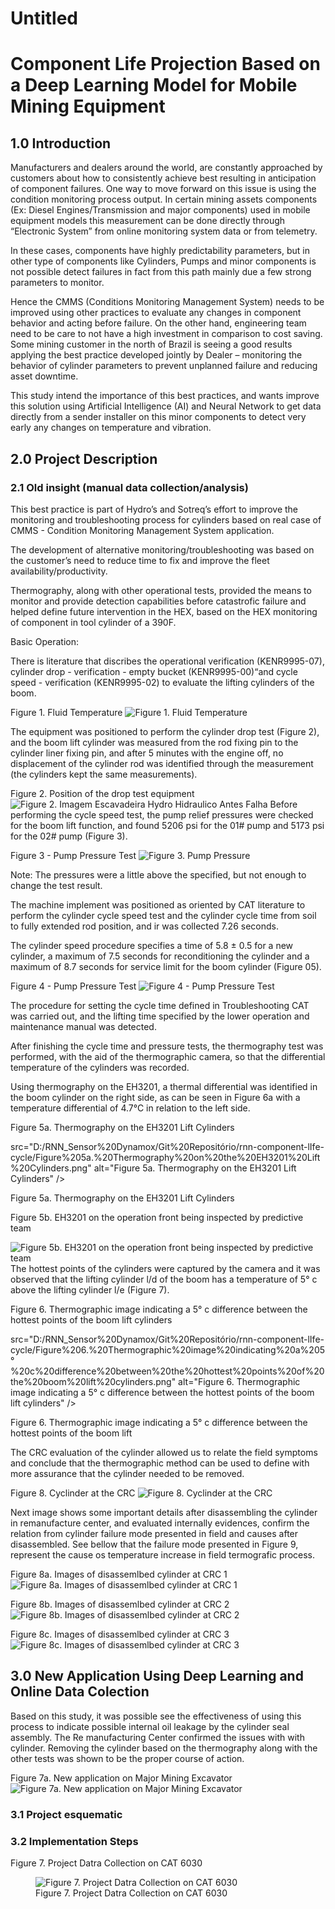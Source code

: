 Untitled
================

# Component Life Projection Based on a Deep Learning Model for Mobile Mining Equipment

## 1.0 Introduction

Manufacturers and dealers around the world, are constantly approached by
customers about how to consistently achieve best resulting in
anticipation of component failures. One way to move forward on this
issue is using the condition monitoring process output. In certain
mining assets components (Ex: Diesel Engines/Transmission and major
components) used in mobile equipment models this measurement can be done
directly through “Electronic System” from online monitoring system data
or from telemetry.

In these cases, components have highly predictability parameters, but in
other type of components like Cylinders, Pumps and minor components is
not possible detect failures in fact from this path mainly due a few
strong parameters to monitor.

Hence the CMMS (Conditions Monitoring Management System) needs to be
improved using other practices to evaluate any changes in component
behavior and acting before failure. On the other hand, engineering team
need to be care to not have a high investment in comparison to cost
saving. Some mining customer in the north of Brazil is seeing a good
results applying the best practice developed jointly by Dealer –
monitoring the behavior of cylinder parameters to prevent unplanned
failure and reducing asset downtime.

This study intend the importance of this best practices, and wants
improve this solution using Artificial Intelligence (AI) and Neural
Network to get data directly from a sender installer on this minor
components to detect very early any changes on temperature and
vibration.

## 2.0 Project Description

### 2.1 Old insight (manual data collection/analysis)

This best practice is part of Hydro’s and Sotreq’s effort to improve the
monitoring and troubleshooting process for cylinders based on real case
of CMMS - Condition Monitoring Management System application.

The development of alternative monitoring/troubleshooting was based on
the customer’s need to reduce time to fix and improve the fleet
availability/productivity.

Thermography, along with other operational tests, provided the means to
monitor and provide detection capabilities before catastrofic failure
and helped define future intervention in the HEX, based on the HEX
monitoring of component in tool cylinder of a 390F.

Basic Operation:

There is literature that discribes the operational verification
(KENR9995-07), cylinder drop - verification - empty bucket
(KENR9995-00)“and cycle speed - verification (KENR9995-02) to evaluate
the lifting cylinders of the boom.

Figure 1. Fluid Temperature ![Figure 1. Fluid
Temperature](D:/RNN_Sensor%20Dynamox/Git%20Repositório/rnn-component-lIfe-cycle/Figure%201.%20Fluid%20Temperature.png)

The equipment was positioned to perform the cylinder drop test (Figure
2), and the boom lift cylinder was measured from the rod fixing pin to
the cylinder liner fixing pin, and after 5 minutes with the engine off,
no displacement of the cylinder rod was identified through the
measurement (the cylinders kept the same measurements).

Figure 2. Position of the drop test equipment ![Figure 2. Imagem
Escavadeira Hydro Hidraulico Antes
Falha](D:/RNN_Sensor%20Dynamox/Git%20Repositório/rnn-component-lIfe-cycle/Imagem%20Escavadeira%20Hydro%20Hidraulico%20Antes%20Falha.png)
Before performing the cycle speed test, the pump relief pressures were
checked for the boom lift function, and found 5206 psi for the 01# pump
and 5173 psi for the 02# pump (Figure 3).

Figure 3 - Pump Pressure Test ![Figure 3. Pump
Pressure](D:/RNN_Sensor%20Dynamox/Git%20Repositório/rnn-component-lIfe-cycle/Figure%203.%20Pump%20Pressure.png)

Note: The pressures were a little above the specified, but not enough to
change the test result.

The machine implement was positioned as oriented by CAT literature to
perform the cylinder cycle speed test and the cylinder cycle time from
soil to fully extended rod position, and ir was collected 7.26 seconds.

The cylinder speed procedure specifies a time of 5.8 ± 0.5 for a new
cylinder, a maximum of 7.5 seconds for reconditioning the cylinder and a
maximum of 8.7 seconds for service limit for the boom cylinder (Figure
05).

Figure 4 - Pump Pressure Test ![Figure 4 - Pump Pressure
Test](D:/RNN_Sensor%20Dynamox/Git%20Repositório/rnn-component-lIfe-cycle/Figure%204%20-%20Pump%20Pressure%20Test.png)

The procedure for setting the cycle time defined in Troubleshooting CAT
was carried out, and the lifting time specified by the lower operation
and maintenance manual was detected.

After finishing the cycle time and pressure tests, the thermography test
was performed, with the aid of the thermographic camera, so that the
differential temperature of the cylinders was recorded.

Using thermography on the EH3201, a thermal differential was identified
in the boom cylinder on the right side, as can be seen in Figure 6a with
a temperature differential of 4.7°C in relation to the left side.

Figure 5a. Thermography on the EH3201 Lift Cylinders


src="D:/RNN_Sensor%20Dynamox/Git%20Repositório/rnn-component-lIfe-cycle/Figure%205a.%20Thermography%20on%20the%20EH3201%20Lift%20Cylinders.png"
alt="Figure 5a. Thermography on the EH3201 Lift Cylinders" />
<figcaption aria-hidden="true">Figure 5a. Thermography on the EH3201
Lift Cylinders</figcaption>


Figure 5b. EH3201 on the operation front being inspected by predictive
team

![Figure 5b. EH3201 on the operation front being inspected by predictive
team](D:/RNN_Sensor%20Dynamox/Git%20Repositório/rnn-component-lIfe-cycle/Figure%205b.%20EH3201%20on%20the%20operation%20front%20being%20inspected%20by%20predictive%20team.png)
The hottest points of the cylinders were captured by the camera and it
was observed that the lifting cylinder l/d of the boom has a temperature
of 5° c above the lifting cylinder l/e (Figure 7).

Figure 6. Thermographic image indicating a 5° c difference between the
hottest points of the boom lift cylinders

src="D:/RNN_Sensor%20Dynamox/Git%20Repositório/rnn-component-lIfe-cycle/Figure%206.%20Thermographic%20image%20indicating%20a%205°%20c%20difference%20between%20the%20hottest%20points%20of%20the%20boom%20lift%20cylinders.png"
alt="Figure 6. Thermographic image indicating a 5° c difference between the hottest points of the boom lift cylinders" />
<figcaption aria-hidden="true">Figure 6. Thermographic image indicating
a 5° c difference between the hottest points of the boom lift


The CRC evaluation of the cylinder allowed us to relate the field
symptoms and conclude that the thermographic method can be used to
define with more assurance that the cylinder needed to be removed.

Figure 8. Cyclinder at the CRC ![Figure 8. Cyclinder at the
CRC](D:/RNN_Sensor%20Dynamox/Git%20Repositório/rnn-component-lIfe-cycle/Figure%208.%20Cyclinder%20at%20the%20CRC.png)

Next image shows some important details after disassembling the cylinder
in remanufacture center, and evaluated internally evidences, confirm the
relation from cylinder failure mode presented in field and causes after
disassembled. See bellow that the failure mode presented in Figure 9,
represent the cause os temperature increase in field termografic
process.

Figure 8a. Images of disassemlbed cylinder at CRC 1 ![Figure 8a. Images
of disassemlbed cylinder at CRC
1](D:/RNN_Sensor%20Dynamox/Git%20Repositório/rnn-component-lIfe-cycle/Figure%209.%20Images%20of%20disassemlbed%20cylinder%20at%20CRC%201.png)

Figure 8b. Images of disassemlbed cylinder at CRC 2 ![Figure 8b. Images
of disassemlbed cylinder at CRC
2](D:/RNN_Sensor%20Dynamox/Git%20Repositório/rnn-component-lIfe-cycle/Figure%209.%20Images%20of%20disassemlbed%20cylinder%20at%20CRC%202.png)

Figure 8c. Images of disassemlbed cylinder at CRC 3 ![Figure 8c. Images
of disassemlbed cylinder at CRC
3](D:/RNN_Sensor%20Dynamox/Git%20Repositório/rnn-component-lIfe-cycle/Figure%209.%20Images%20of%20disassemlbed%20cylinder%20at%20CRC%203.png)

## 3.0 New Application Using Deep Learning and Online Data Colection

Based on this study, it was possible see the effectiveness of using this
process to indicate possible internal oil leakage by the cylinder seal
assembly. The Re manufacturing Center confirmed the issues with with
cylinder. Removing the cylinder based on the thermography along with the
other tests was shown to be the proper course of action.

Figure 7a. New application on Major Mining Excavator ![Figure 7a. New
application on Major Mining
Excavator](D:/RNN_Sensor%20Dynamox/Git%20Repositório/rnn-component-lIfe-cycle/Figure%207a.%20New%20application%20on%20Major%20Mining%20Escavator.png)

### 3.1 Project esquematic

### 3.2 Implementation Steps

Figure 7. Project Datra Collection on CAT 6030

<figure>
<img
src="D:/RNN_Sensor%20Dynamox/Git%20Repositório/rnn-component-lIfe-cycle/Figure%207.%20Project%20Datra%20Collection%20on%20CAT%206030.png"
alt="Figure 7. Project Datra Collection on CAT 6030" />
<figcaption aria-hidden="true">Figure 7. Project Datra Collection on CAT
6030</figcaption>
</figure>

